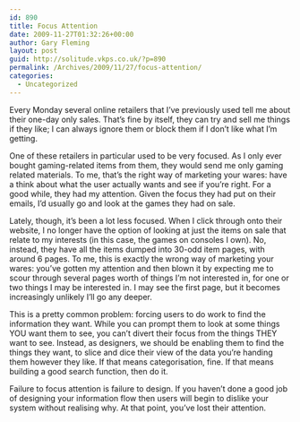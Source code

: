 ```yaml
---
id: 890
title: Focus Attention
date: 2009-11-27T01:32:26+00:00
author: Gary Fleming
layout: post
guid: http://solitude.vkps.co.uk/?p=890
permalink: /Archives/2009/11/27/focus-attention/
categories:
  - Uncategorized
---
```

Every Monday several online retailers that I&#8217;ve previously used tell me about their one-day only sales. That&#8217;s fine by itself, they can try and sell me things if they like; I can always ignore them or block them if I don&#8217;t like what I&#8217;m getting.

One of these retailers in particular used to be very focused. As I only ever bought gaming-related items from them, they would send me only gaming related materials. To me, that&#8217;s the right way of marketing your wares: have a think about what the user actually wants and see if you&#8217;re right. For a good while, they had my attention. Given the focus they had put on their emails, I&#8217;d usually go and look at the games they had on sale.

Lately, though, it&#8217;s been a lot less focused. When I click through onto their website, I no longer have the option of looking at just the items on sale that relate to my interests (in this case, the games on consoles I own). No, instead, they have all the items dumped into 30-odd item pages, with around 6 pages. To me, this is exactly the wrong way of marketing your wares: you&#8217;ve gotten my attention and then blown it by expecting me to scour through several pages worth of things I&#8217;m not interested in, for one or two things I may be interested in. I may see the first page, but it becomes increasingly unlikely I&#8217;ll go any deeper.

This is a pretty common problem: forcing users to do work to find the information they want. While you can prompt them to look at some things YOU want them to see, you can&#8217;t divert their focus from the things THEY want to see. Instead, as designers, we should be enabling them to find the things they want, to slice and dice their view of the data you&#8217;re handing them however they like. If that means categorisation, fine. If that means building a good search function, then do it.

Failure to focus attention is failure to design. If you haven&#8217;t done a good job of designing your information flow then users will begin to dislike your system without realising why. At that point, you&#8217;ve lost their attention.